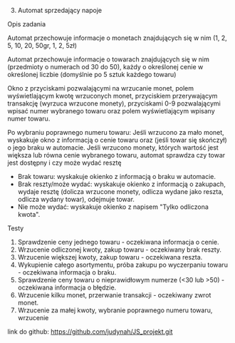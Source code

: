 3. Automat sprzedający napoje 

Opis zadania 

Automat przechowuje informacje o monetach znajdujących się w nim (1, 2, 5, 
10, 20, 50gr, 1, 2, 5zł) 

Automat przechowuje informacje o towarach znajdujących się w nim (przedmioty o numerach od 30 do 50), każdy o określonej cenie w określonej liczbie (domyślnie po 5 sztuk każdego towaru) 

Okno z przyciskami pozwalającymi na wrzucanie monet, polem wyświetlającym kwotę wrzuconych monet, przyciskiem przerywającym transakcję (wyrzuca wrzucone monety), przyciskami 0-9 pozwalającymi wpisać numer wybranego towaru oraz polem wyświetlającym wpisany numer towaru. 

Po wybraniu poprawnego numeru towaru: 
Jeśli wrzucono za mało monet, wyskakuje okno z informacją o cenie towaru oraz (jeśli towar się skończył) o jego braku w automacie. 
Jeśli wrzucono monety, których wartość jest większa lub równa cenie wybranego towaru, automat sprawdza czy towar jest dostępny i czy może wydać resztę 
- Brak towaru: wyskakuje okienko z informacją o braku w automacie.
- Brak reszty/może wydać: wyskakuje okienko z informacją o zakupach, wydaje resztę (dolicza wrzucone monety, odlicza wydane jako reszta, odlicza wydany towar), odejmuje towar. 
- Nie może wydać: wyskakuje okienko z napisem "Tylko odliczona kwota".
 
Testy 
1. Sprawdzenie ceny jednego towaru - oczekiwana informacja o cenie. 
2. Wrzucenie odliczonej kwoty, zakup towaru - oczekiwany brak reszty. 
3. Wrzucenie większej kwoty, zakup towaru - oczekiwana reszta. 
4. Wykupienie całego asortymentu, próba zakupu po wyczerpaniu towaru - 
oczekiwana informacja o braku. 
5. Sprawdzenie ceny towaru o nieprawidłowym numerze (<30 lub >50) - 
oczekiwana informacja o błędzie. 
6. Wrzucenie kilku monet, przerwanie transakcji - oczekiwany zwrot monet. 
7. Wrzucenie za małej kwoty, wybranie poprawnego numeru towaru, wrzucenie 


link do github:
https://github.com/judynah/JS_projekt.git

